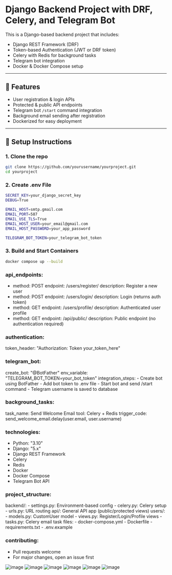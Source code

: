 # Django Backend Project with DRF, Celery, and Telegram Bot

This is a Django-based backend project that includes:

- Django REST Framework (DRF)
- Token-based Authentication (JWT or DRF token)
- Celery with Redis for background tasks
- Telegram bot integration
- Docker & Docker Compose setup

---

## 🚀 Features

- User registration & login APIs
- Protected & public API endpoints
- Telegram bot `/start` command integration
- Background email sending after registration
- Dockerized for easy deployment

---

## 🔧 Setup Instructions

### 1. Clone the repo
```bash
git clone https://github.com/yourusername/yourproject.git
cd yourproject
```

### 2. Create .env File

```bash
SECRET_KEY=your_django_secret_key
DEBUG=True

EMAIL_HOST=smtp.gmail.com
EMAIL_PORT=587
EMAIL_USE_TLS=True
EMAIL_HOST_USER=your_email@gmail.com
EMAIL_HOST_PASSWORD=your_app_password

TELEGRAM_BOT_TOKEN=your_telegram_bot_token
```

### 3. Build and Start Containers
```bash
docker compose up --build
```

### api_endpoints:
  - method: POST
    endpoint: /users/register/
    description: Register a new user
  - method: POST
    endpoint: /users/login/
    description: Login (returns auth token)
  - method: GET
    endpoint: /users/profile/
    description: Authenticated user profile
  - method: GET
    endpoint: /api/public/
    description: Public endpoint (no authentication required)

### authentication:
  token_header: "Authorization: Token your_token_here"

### telegram_bot:
  create_bot: "@BotFather"
  env_variable: "TELEGRAM_BOT_TOKEN=your_bot_token"
  integration_steps:
    - Create bot using BotFather
    - Add bot token to .env file
    - Start bot and send /start command
    - Telegram username is saved to database

### background_tasks:
  task_name: Send Welcome Email
  tool: Celery + Redis
  trigger_code: send_welcome_email.delay(user.email, user.username)

### technologies:
  - Python: "3.10"
  - Django: "5.x"
  - Django REST Framework
  - Celery
  - Redis
  - Docker
  - Docker Compose
  - Telegram Bot API

### project_structure:
  backend/:
    - settings.py: Environment-based config
    - celery.py: Celery setup
    - urls.py: URL routing
  api/: General API app (public/protected views)
  users/:
    - models.py: CustomUser model
    - views.py: Register/Login/Profile views
    - tasks.py: Celery email task
  files:
    - docker-compose.yml
    - Dockerfile
    - requirements.txt
    - .env.example

### contributing:
  - Pull requests welcome
  - For major changes, open an issue first


![image](https://github.com/user-attachments/assets/a1d7f99e-0795-4383-b47b-93a8c4277c22)
![image](https://github.com/user-attachments/assets/17fc5842-d807-4108-875d-02a7cc4b94e3)
![image](https://github.com/user-attachments/assets/ecab95cf-0f02-407e-b251-a47576abb082)
![image](https://github.com/user-attachments/assets/f81d50dc-f7e7-47af-931c-f1fecdc232f1)
![image](https://github.com/user-attachments/assets/a925eecc-1016-4cad-b784-932364ccdc00)
![image](https://github.com/user-attachments/assets/76f4c0df-73e3-40ce-8040-5dd9b64af4d5)



